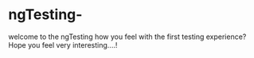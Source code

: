 # ngTesting-
 welcome to the ngTesting
how you feel with the first testing experience?
Hope you feel very interesting....!
